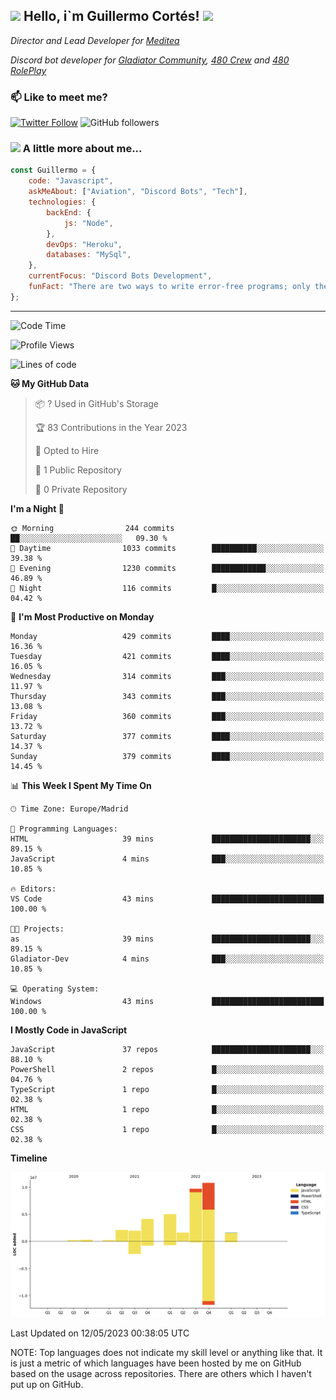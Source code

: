 <h2><img src="https://emojis.slackmojis.com/emojis/images/1531849430/4246/blob-sunglasses.gif?1531849430" width="30"/> Hello, i`m Guillermo Cortés! <img src="https://media.giphy.com/media/PiuVH04cd9JcmqqWKK/giphy.gif" width="50"></h2>
<p><em>Director and Lead Developer for <a href="https://mediteavirtual.es/">Meditea</a>
</em></p>
<p><em>Discord bot developer for <a href="https://discord.comunidadgladiator.com">Gladiator Community</a>, <a href="https://discord.gg/UpvpkUbGdA">480 Crew</a> and <a href="https://discord.gg/dmMRQgH3tu">480 RolePlay</a>
</em></p>

### 📫 Like to meet me?

[![Twitter Follow](https://img.shields.io/twitter/follow/concara3443?label=Follow)](https://twitter.com/intent/follow?screen_name=concara3443)
![GitHub followers](https://img.shields.io/github/followers/concara3443?label=Follow&style=social)

### <img src="https://media.giphy.com/media/WFZvB7VIXBgiz3oDXE/giphy.gif" width="50"> A little more about me...  

```javascript
const Guillermo = {
    code: "Javascript",
    askMeAbout: ["Aviation", "Discord Bots", "Tech"],
    technologies: {
        backEnd: {
            js: "Node",
        },
        devOps: "Heroku",
        databases: "MySql",
    },
    currentFocus: "Discord Bots Development",
    funFact: "There are two ways to write error-free programs; only the third one works"
};
```

---

<!--START_SECTION:waka-->
![Code Time](http://img.shields.io/badge/Code%20Time-275%20hrs%2049%20mins-blue)

![Profile Views](http://img.shields.io/badge/Profile%20Views-0-blue)

![Lines of code](https://img.shields.io/badge/From%20Hello%20World%20I%27ve%20Written-37.5%20million%20lines%20of%20code-blue)

**🐱 My GitHub Data** 

> 📦 ? Used in GitHub's Storage 
 > 
> 🏆 83 Contributions in the Year 2023
 > 
> 💼 Opted to Hire
 > 
> 📜 1 Public Repository 
 > 
> 🔑 0 Private Repository 
 > 
**I'm a Night 🦉** 

```text
🌞 Morning                244 commits         ██░░░░░░░░░░░░░░░░░░░░░░░   09.30 % 
🌆 Daytime                1033 commits        ██████████░░░░░░░░░░░░░░░   39.38 % 
🌃 Evening                1230 commits        ████████████░░░░░░░░░░░░░   46.89 % 
🌙 Night                  116 commits         █░░░░░░░░░░░░░░░░░░░░░░░░   04.42 % 
```
📅 **I'm Most Productive on Monday** 

```text
Monday                   429 commits         ████░░░░░░░░░░░░░░░░░░░░░   16.36 % 
Tuesday                  421 commits         ████░░░░░░░░░░░░░░░░░░░░░   16.05 % 
Wednesday                314 commits         ███░░░░░░░░░░░░░░░░░░░░░░   11.97 % 
Thursday                 343 commits         ███░░░░░░░░░░░░░░░░░░░░░░   13.08 % 
Friday                   360 commits         ███░░░░░░░░░░░░░░░░░░░░░░   13.72 % 
Saturday                 377 commits         ████░░░░░░░░░░░░░░░░░░░░░   14.37 % 
Sunday                   379 commits         ████░░░░░░░░░░░░░░░░░░░░░   14.45 % 
```


📊 **This Week I Spent My Time On** 

```text
🕑︎ Time Zone: Europe/Madrid

💬 Programming Languages: 
HTML                     39 mins             ██████████████████████░░░   89.15 % 
JavaScript               4 mins              ███░░░░░░░░░░░░░░░░░░░░░░   10.85 % 

🔥 Editors: 
VS Code                  43 mins             █████████████████████████   100.00 % 

🐱‍💻 Projects: 
as                       39 mins             ██████████████████████░░░   89.15 % 
Gladiator-Dev            4 mins              ███░░░░░░░░░░░░░░░░░░░░░░   10.85 % 

💻 Operating System: 
Windows                  43 mins             █████████████████████████   100.00 % 
```

**I Mostly Code in JavaScript** 

```text
JavaScript               37 repos            ██████████████████████░░░   88.10 % 
PowerShell               2 repos             █░░░░░░░░░░░░░░░░░░░░░░░░   04.76 % 
TypeScript               1 repo              █░░░░░░░░░░░░░░░░░░░░░░░░   02.38 % 
HTML                     1 repo              █░░░░░░░░░░░░░░░░░░░░░░░░   02.38 % 
CSS                      1 repo              █░░░░░░░░░░░░░░░░░░░░░░░░   02.38 % 
```



**Timeline**

![Lines of Code chart](https://raw.githubusercontent.com/Concara3443/Concara3443/main/assets/bar_graph.png)


 Last Updated on 12/05/2023 00:38:05 UTC
<!--END_SECTION:waka-->

NOTE: Top languages does not indicate my skill level or anything like that. It is just a metric of which languages have been hosted by me on GitHub based on the usage across repositories. There are others which I haven't put up on GitHub.
